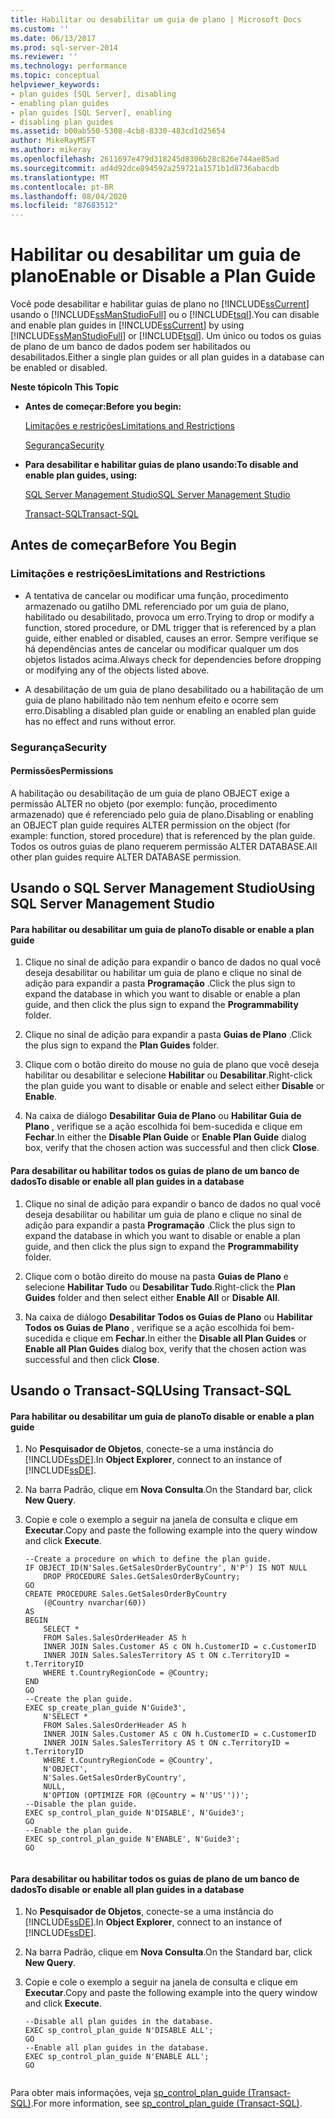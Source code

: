 ```yaml
---
title: Habilitar ou desabilitar um guia de plano | Microsoft Docs
ms.custom: ''
ms.date: 06/13/2017
ms.prod: sql-server-2014
ms.reviewer: ''
ms.technology: performance
ms.topic: conceptual
helpviewer_keywords:
- plan guides [SQL Server], disabling
- enabling plan guides
- plan guides [SQL Server], enabling
- disabling plan guides
ms.assetid: b00ab550-5308-4cb8-8330-483cd1d25654
author: MikeRayMSFT
ms.author: mikeray
ms.openlocfilehash: 2611697e479d318245d8306b28c826e744ae85ad
ms.sourcegitcommit: ad4d92dce894592a259721a1571b1d8736abacdb
ms.translationtype: MT
ms.contentlocale: pt-BR
ms.lasthandoff: 08/04/2020
ms.locfileid: "87683512"
---
```

# <a name="enable-or-disable-a-plan-guide"></a><span data-ttu-id="eb87d-102">Habilitar ou desabilitar um guia de plano</span><span class="sxs-lookup"><span data-stu-id="eb87d-102">Enable or Disable a Plan Guide</span></span>
  <span data-ttu-id="eb87d-103">Você pode desabilitar e habilitar guias de plano no [!INCLUDE[ssCurrent](../../includes/sscurrent-md.md)] usando o [!INCLUDE[ssManStudioFull](../../includes/ssmanstudiofull-md.md)] ou o [!INCLUDE[tsql](../../includes/tsql-md.md)].</span><span class="sxs-lookup"><span data-stu-id="eb87d-103">You can disable and enable plan guides in [!INCLUDE[ssCurrent](../../includes/sscurrent-md.md)] by using [!INCLUDE[ssManStudioFull](../../includes/ssmanstudiofull-md.md)] or [!INCLUDE[tsql](../../includes/tsql-md.md)].</span></span> <span data-ttu-id="eb87d-104">Um único ou todos os guias de plano de um banco de dados podem ser habilitados ou desabilitados.</span><span class="sxs-lookup"><span data-stu-id="eb87d-104">Either a single plan guides or all plan guides in a database can be enabled or disabled.</span></span>  
  
 <span data-ttu-id="eb87d-105">**Neste tópico**</span><span class="sxs-lookup"><span data-stu-id="eb87d-105">**In This Topic**</span></span>  
  
-   <span data-ttu-id="eb87d-106">**Antes de começar:**</span><span class="sxs-lookup"><span data-stu-id="eb87d-106">**Before you begin:**</span></span>  
  
     [<span data-ttu-id="eb87d-107">Limitações e restrições</span><span class="sxs-lookup"><span data-stu-id="eb87d-107">Limitations and Restrictions</span></span>](#Restrictions)  
  
     [<span data-ttu-id="eb87d-108">Segurança</span><span class="sxs-lookup"><span data-stu-id="eb87d-108">Security</span></span>](#Security)  
  
-   <span data-ttu-id="eb87d-109">**Para desabilitar e habilitar guias de plano usando:**</span><span class="sxs-lookup"><span data-stu-id="eb87d-109">**To disable and enable plan guides, using:**</span></span>  
  
     [<span data-ttu-id="eb87d-110">SQL Server Management Studio</span><span class="sxs-lookup"><span data-stu-id="eb87d-110">SQL Server Management Studio</span></span>](#SSMSProcedure)  
  
     [<span data-ttu-id="eb87d-111">Transact-SQL</span><span class="sxs-lookup"><span data-stu-id="eb87d-111">Transact-SQL</span></span>](#TsqlProcedure)  
  
##  <a name="before-you-begin"></a><a name="BeforeYouBegin"></a> <span data-ttu-id="eb87d-112">Antes de começar</span><span class="sxs-lookup"><span data-stu-id="eb87d-112">Before You Begin</span></span>  
  
###  <a name="limitations-and-restrictions"></a><a name="Restrictions"></a> <span data-ttu-id="eb87d-113">Limitações e restrições</span><span class="sxs-lookup"><span data-stu-id="eb87d-113">Limitations and Restrictions</span></span>  
  
-   <span data-ttu-id="eb87d-114">A tentativa de cancelar ou modificar uma função, procedimento armazenado ou gatilho DML referenciado por um guia de plano, habilitado ou desabilitado, provoca um erro.</span><span class="sxs-lookup"><span data-stu-id="eb87d-114">Trying to drop or modify a function, stored procedure, or DML trigger that is referenced by a plan guide, either enabled or disabled, causes an error.</span></span> <span data-ttu-id="eb87d-115">Sempre verifique se há dependências antes de cancelar ou modificar qualquer um dos objetos listados acima.</span><span class="sxs-lookup"><span data-stu-id="eb87d-115">Always check for dependencies before dropping or modifying any of the objects listed above.</span></span>  
  
-   <span data-ttu-id="eb87d-116">A desabilitação de um guia de plano desabilitado ou a habilitação de um guia de plano habilitado não tem nenhum efeito e ocorre sem erro.</span><span class="sxs-lookup"><span data-stu-id="eb87d-116">Disabling a disabled plan guide or enabling an enabled plan guide has no effect and runs without error.</span></span>  
  
###  <a name="security"></a><a name="Security"></a> <span data-ttu-id="eb87d-117">Segurança</span><span class="sxs-lookup"><span data-stu-id="eb87d-117">Security</span></span>  
  
####  <a name="permissions"></a><a name="Permissions"></a> <span data-ttu-id="eb87d-118">Permissões</span><span class="sxs-lookup"><span data-stu-id="eb87d-118">Permissions</span></span>  
 <span data-ttu-id="eb87d-119">A habilitação ou desabilitação de um guia de plano OBJECT exige a permissão ALTER no objeto (por exemplo: função, procedimento armazenado) que é referenciado pelo guia de plano.</span><span class="sxs-lookup"><span data-stu-id="eb87d-119">Disabling or enabling an OBJECT plan guide requires ALTER permission on the object (for example: function, stored procedure) that is referenced by the plan guide.</span></span> <span data-ttu-id="eb87d-120">Todos os outros guias de plano requerem permissão ALTER DATABASE.</span><span class="sxs-lookup"><span data-stu-id="eb87d-120">All other plan guides require ALTER DATABASE permission.</span></span>  
  
##  <a name="using-sql-server-management-studio"></a><a name="SSMSProcedure"></a> <span data-ttu-id="eb87d-121">Usando o SQL Server Management Studio</span><span class="sxs-lookup"><span data-stu-id="eb87d-121">Using SQL Server Management Studio</span></span>  
  
#### <a name="to-disable-or-enable-a-plan-guide"></a><span data-ttu-id="eb87d-122">Para habilitar ou desabilitar um guia de plano</span><span class="sxs-lookup"><span data-stu-id="eb87d-122">To disable or enable a plan guide</span></span>  
  
1.  <span data-ttu-id="eb87d-123">Clique no sinal de adição para expandir o banco de dados no qual você deseja desabilitar ou habilitar um guia de plano e clique no sinal de adição para expandir a pasta **Programação** .</span><span class="sxs-lookup"><span data-stu-id="eb87d-123">Click the plus sign to expand the database in which you want to disable or enable a plan guide, and then click the plus sign to expand the **Programmability** folder.</span></span>  
  
2.  <span data-ttu-id="eb87d-124">Clique no sinal de adição para expandir a pasta **Guias de Plano** .</span><span class="sxs-lookup"><span data-stu-id="eb87d-124">Click the plus sign to expand the **Plan Guides** folder.</span></span>  
  
3.  <span data-ttu-id="eb87d-125">Clique com o botão direito do mouse no guia de plano que você deseja habilitar ou desabilitar e selecione **Habilitar** ou **Desabilitar**.</span><span class="sxs-lookup"><span data-stu-id="eb87d-125">Right-click the plan guide you want to disable or enable and select either **Disable** or **Enable**.</span></span>  
  
4.  <span data-ttu-id="eb87d-126">Na caixa de diálogo **Desabilitar Guia de Plano** ou **Habilitar Guia de Plano** , verifique se a ação escolhida foi bem-sucedida e clique em **Fechar**.</span><span class="sxs-lookup"><span data-stu-id="eb87d-126">In either the **Disable Plan Guide** or **Enable Plan Guide** dialog box, verify that the chosen action was successful and then click **Close**.</span></span>  
  
#### <a name="to-disable-or-enable-all-plan-guides-in-a-database"></a><span data-ttu-id="eb87d-127">Para desabilitar ou habilitar todos os guias de plano de um banco de dados</span><span class="sxs-lookup"><span data-stu-id="eb87d-127">To disable or enable all plan guides in a database</span></span>  
  
1.  <span data-ttu-id="eb87d-128">Clique no sinal de adição para expandir o banco de dados no qual você deseja desabilitar ou habilitar um guia de plano e clique no sinal de adição para expandir a pasta **Programação** .</span><span class="sxs-lookup"><span data-stu-id="eb87d-128">Click the plus sign to expand the database in which you want to disable or enable a plan guide, and then click the plus sign to expand the **Programmability** folder.</span></span>  
  
2.  <span data-ttu-id="eb87d-129">Clique com o botão direito do mouse na pasta **Guias de Plano** e selecione **Habilitar Tudo** ou **Desabilitar Tudo**.</span><span class="sxs-lookup"><span data-stu-id="eb87d-129">Right-click the **Plan Guides** folder and then select either **Enable All** or **Disable All**.</span></span>  
  
3.  <span data-ttu-id="eb87d-130">Na caixa de diálogo **Desabilitar Todos os Guias de Plano** ou **Habilitar Todos os Guias de Plano** , verifique se a ação escolhida foi bem-sucedida e clique em **Fechar**.</span><span class="sxs-lookup"><span data-stu-id="eb87d-130">In either the **Disable all Plan Guides** or **Enable all Plan Guides** dialog box, verify that the chosen action was successful and then click **Close**.</span></span>  
  
##  <a name="using-transact-sql"></a><a name="TsqlProcedure"></a> <span data-ttu-id="eb87d-131">Usando o Transact-SQL</span><span class="sxs-lookup"><span data-stu-id="eb87d-131">Using Transact-SQL</span></span>  
  
#### <a name="to-disable-or-enable-a-plan-guide"></a><span data-ttu-id="eb87d-132">Para habilitar ou desabilitar um guia de plano</span><span class="sxs-lookup"><span data-stu-id="eb87d-132">To disable or enable a plan guide</span></span>  
  
1.  <span data-ttu-id="eb87d-133">No **Pesquisador de Objetos**, conecte-se a uma instância do [!INCLUDE[ssDE](../../includes/ssde-md.md)].</span><span class="sxs-lookup"><span data-stu-id="eb87d-133">In **Object Explorer**, connect to an instance of [!INCLUDE[ssDE](../../includes/ssde-md.md)].</span></span>  
  
2.  <span data-ttu-id="eb87d-134">Na barra Padrão, clique em **Nova Consulta**.</span><span class="sxs-lookup"><span data-stu-id="eb87d-134">On the Standard bar, click **New Query**.</span></span>  
  
3.  <span data-ttu-id="eb87d-135">Copie e cole o exemplo a seguir na janela de consulta e clique em **Executar**.</span><span class="sxs-lookup"><span data-stu-id="eb87d-135">Copy and paste the following example into the query window and click **Execute**.</span></span>  
  
    ```  
    --Create a procedure on which to define the plan guide.  
    IF OBJECT_ID(N'Sales.GetSalesOrderByCountry', N'P') IS NOT NULL  
        DROP PROCEDURE Sales.GetSalesOrderByCountry;  
    GO  
    CREATE PROCEDURE Sales.GetSalesOrderByCountry   
        (@Country nvarchar(60))  
    AS  
    BEGIN  
        SELECT *  
        FROM Sales.SalesOrderHeader AS h   
        INNER JOIN Sales.Customer AS c ON h.CustomerID = c.CustomerID  
        INNER JOIN Sales.SalesTerritory AS t ON c.TerritoryID = t.TerritoryID  
        WHERE t.CountryRegionCode = @Country;  
    END  
    GO  
    --Create the plan guide.  
    EXEC sp_create_plan_guide N'Guide3',  
        N'SELECT *  
        FROM Sales.SalesOrderHeader AS h   
        INNER JOIN Sales.Customer AS c ON h.CustomerID = c.CustomerID  
        INNER JOIN Sales.SalesTerritory AS t ON c.TerritoryID = t.TerritoryID  
        WHERE t.CountryRegionCode = @Country',  
        N'OBJECT',  
        N'Sales.GetSalesOrderByCountry',  
        NULL,  
        N'OPTION (OPTIMIZE FOR (@Country = N''US''))';  
    --Disable the plan guide.  
    EXEC sp_control_plan_guide N'DISABLE', N'Guide3';  
    GO  
    --Enable the plan guide.  
    EXEC sp_control_plan_guide N'ENABLE', N'Guide3';  
    GO  
  
    ```  
  
#### <a name="to-disable-or-enable-all-plan-guides-in-a-database"></a><span data-ttu-id="eb87d-136">Para desabilitar ou habilitar todos os guias de plano de um banco de dados</span><span class="sxs-lookup"><span data-stu-id="eb87d-136">To disable or enable all plan guides in a database</span></span>  
  
1.  <span data-ttu-id="eb87d-137">No **Pesquisador de Objetos**, conecte-se a uma instância do [!INCLUDE[ssDE](../../includes/ssde-md.md)].</span><span class="sxs-lookup"><span data-stu-id="eb87d-137">In **Object Explorer**, connect to an instance of [!INCLUDE[ssDE](../../includes/ssde-md.md)].</span></span>  
  
2.  <span data-ttu-id="eb87d-138">Na barra Padrão, clique em **Nova Consulta**.</span><span class="sxs-lookup"><span data-stu-id="eb87d-138">On the Standard bar, click **New Query**.</span></span>  
  
3.  <span data-ttu-id="eb87d-139">Copie e cole o exemplo a seguir na janela de consulta e clique em **Executar**.</span><span class="sxs-lookup"><span data-stu-id="eb87d-139">Copy and paste the following example into the query window and click **Execute**.</span></span>  
  
    ```  
    --Disable all plan guides in the database.  
    EXEC sp_control_plan_guide N'DISABLE ALL';  
    GO  
    --Enable all plan guides in the database.  
    EXEC sp_control_plan_guide N'ENABLE ALL';  
    GO  
  
    ```  
  
 <span data-ttu-id="eb87d-140">Para obter mais informações, veja [sp_control_plan_guide &#40;Transact-SQL&#41;](/sql/relational-databases/system-stored-procedures/sp-control-plan-guide-transact-sql).</span><span class="sxs-lookup"><span data-stu-id="eb87d-140">For more information, see [sp_control_plan_guide &#40;Transact-SQL&#41;](/sql/relational-databases/system-stored-procedures/sp-control-plan-guide-transact-sql).</span></span>  
  
  
